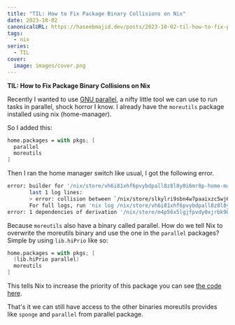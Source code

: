 ```yaml
---
title: "TIL: How to Fix Package Binary Collisions on Nix"
date: 2023-10-02
canonicalURL: https://haseebmajid.dev/posts/2023-10-02-til-how-to-fix-package-binary-collisions-on-nix
tags:
  - nix
series:
  - TIL
cover:
  image: images/cover.png
---
```


**TIL: How to Fix Package Binary Collisions on Nix**

Recently I wanted to use [GNU parallel](https://www.gnu.org/software/parallel/), a nifty little tool we can use
to run tasks in parallel, shock horror I know. I already have the `moreutils` package installed using nix (home-manager).

So I added this:

```nix {hl_lines=2}
home.packages = with pkgs; [
  parallel
  moreutils
]
```

Then I ran the home manager switch like usual, I got the following error.

```bash
error: builder for '/nix/store/vh6i81xhf6pvybdpall8z8l8y0i6mr8p-home-manager-path.drv' failed with exit code 25;
       last 1 log lines:
       > error: collision between `/nix/store/slkylri9sbn4w7paaixzc5wj6cwfk83m-moreutils-0.67/bin/parallel' and `/nix/store/fjpnw99zvx2f910s016jrmybc5jxirpn-parallel-20230822/bin/parallel'
       For full logs, run 'nix log /nix/store/vh6i81xhf6pvybdpall8z8l8y0i6mr8p-home-manager-path.drv'.
error: 1 dependencies of derivation '/nix/store/m4p56x5lgjfpvdy0xjrbk981sfchpl8c-home-manager-generation.drv' failed to build
```

Because `moreutils` also have a binary called parallel. How do we tell Nix to overwrite the moreutils binary and use
the one in the `parallel` packages?  Simple by using `lib.hiPrio` like so:

```nix {hl_lines=2}
home.packages = with pkgs; [
  (lib.hiPrio parallel)
  moreutils
]
```

This tells Nix to increase the priority of this package you can see 
[the code here](https://github.com/NixOS/nixpkgs/blob/efdb9b4ee86a3bf3349efa7a23b42cbc18766b90/lib/meta.nix#L52-L69).

That's it we can still have access to the other binaries moreutils provides like `sponge` and `parallel` from parallel
package.
